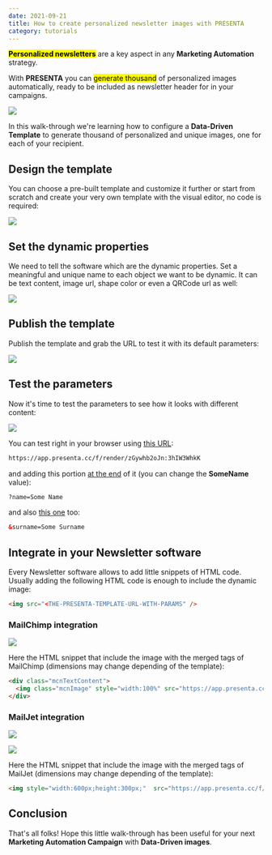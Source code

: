 ```yaml
---
date: 2021-09-21
title: How to create personalized newsletter images with PRESENTA
category: tutorials
---
```


<mark>**Personalized newsletters**</mark> are a key aspect in any **Marketing Automation** strategy. 

With **PRESENTA** you can <mark>generate thousand</mark> of personalized images automatically, ready to be included as newsletter header for in your campaigns.

![](comp.jpg)

In this walk-through we're learning how to configure a **Data-Driven Template** to generate thousand of personalized and unique images, one for each of your recipient.

## Design the template

You can choose a pre-built template and customize it further or start from scratch and create your very own template with the visual editor, no code is required:

![](design.gif)

## Set the dynamic properties

We need to tell the software which are the dynamic properties. 
Set a meaningful and unique name to each object we want to be dynamic. 
It can be text content, image url, shape color or even a QRCode url as well:

![](set.gif)

## Publish the template

Publish the template and grab the URL to test it with its default parameters:

![](publish.gif)



## Test the parameters

Now it's time to test the parameters to see how it looks with different content:

![](test.gif)

You can test right in your browser using [this URL](https://app.presenta.cc/f/render/zGywhb2oJn:3hIW3WhkK):

```html
https://app.presenta.cc/f/render/zGywhb2oJn:3hIW3WhkK
```

and adding this portion [at the end](https://app.presenta.cc/f/render/zGywhb2oJn:3hIW3WhkK?name=SomeName) of it (you can change the **SomeName** value):

```html
?name=Some Name
```

and also [this one](https://app.presenta.cc/f/render/zGywhb2oJn:3hIW3WhkK?name=SomeName&surname=SomeSurname) too:

```html
&surname=Some Surname
```



## Integrate in your Newsletter software

Every Newsletter software allows to add little snippets of HTML code. Usually adding the following HTML code is enough to include the dynamic image:

```html
<img src="<THE-PRESENTA-TEMPLATE-URL-WITH-PARAMS" />
```

### MailChimp integration

![](mailchimp.jpg)

Here the HTML snippet that include the image with the merged tags of MailChimp (dimensions may change depending of the template):

```html
<div class="mcnTextContent">
  <img class="mcnImage" style="width:100%" src="https://app.presenta.cc/f/render/zGywhb2oJn:3hIW3WhkK?name=*|FNAME|*&surname=*|LNAME|*" />
</div>
```

### MailJet integration

![](mailjet.jpg)

![](mailjet2.jpg)

Here the HTML snippet that include the image with the merged tags of MailJet (dimensions may change depending of the template):

```html
<img style="width:600px;height:300px;"  src="https://app.presenta.cc/f/render/zGywhb2oJn:3hIW3WhkK?name=[[data:firstname]]&surname=[[data:name]]" />
```

## Conclusion

That's all folks! Hope this little walk-through has been useful for your next **Marketing Automation Campaign** with **Data-Driven images**.